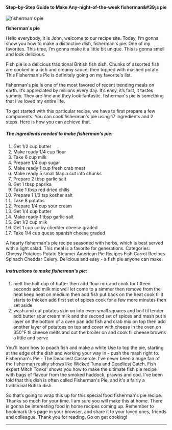             

#### Step-by-Step Guide to Make Any-night-of-the-week fisherman&amp;#39;s pie

![fisherman's pie](https://img-global.cpcdn.com/recipes/24291478/751x532cq70/fishermans-pie-recipe-main-photo.jpg)

**fisherman's pie**

Hello everybody, it is John, welcome to our recipe site. Today, I’m gonna show you how to make a distinctive dish, fisherman's pie. One of my favorites. This time, I’m gonna make it a little bit unique. This is gonna smell and look delicious.

Fish pie is a delicious traditional British fish dish. Chunks of assorted fish are cooked in a rich and creamy sauce, then topped with mashed potato. This Fisherman's Pie is definitely going on my favorite's list.

fisherman's pie is one of the most favored of recent trending meals on earth. It’s appreciated by millions every day. It’s easy, it’s fast, it tastes yummy. They are fine and they look fantastic. fisherman's pie is something that I’ve loved my entire life.

To get started with this particular recipe, we have to first prepare a few components. You can cook fisherman's pie using 17 ingredients and 2 steps. Here is how you can achieve that.

##### The ingredients needed to make fisherman's pie:

1.  Get 1/2 cup butter
2.  Make ready 1/4 cup flour
3.  Take 6 cup milk
4.  Prepare 1/4 cup sugar
5.  Make ready 1 cup fresh crab meat
6.  Make ready 5 small tilapia cut into chunks
7.  Prepare 2 tbsp garlic salt
8.  Get 1 tbsp paprika
9.  Take 1 tbsp red dried chilis
10.  Prepare 1 1/2 tsp kosher salt
11.  Take 8 potatos
12.  Prepare 1/4 cup sour cream
13.  Get 1/4 cup butter
14.  Make ready 1 tbsp garlic salt
15.  Get 1/2 cup milk
16.  Get 1 cup colby chedder cheese graded
17.  Take 1/4 cup queso spanish cheese graded

A hearty fisherman's pie recipe seasoned with herbs, which is best served with a light salad. This meal is a favorite for generations. Categories: Cheesy Potatoes Potato Steamer American Pie Recipes Fish Carrot Recipes Spinach Cheddar Celery. Delicious and easy - a fish pie anyone can make.

##### Instructions to make fisherman's pie:

1.  melt the half cup of butter then add flour mix and cook for fifteen seconds add milk mix well let come to a simmer then remove from the heat keep heat on medium then add fish put back on the heat cook til it starts to thicken add first set of spices cook for a few more minutes then set aside
2.  wash and cut potatos skin on into even small squares and boil til tender add butter sour cream milk and the second set of spices and mash put a layer on the bottom of a oven pan add fish and crab mix on top then add another layer of potatoes on top and cover with cheese in the oven on 350°F til cheese melts and cut the broiler on and cook til cheese browns a little and serve

You'll learn how to poach fish and make a white Use to top the pie, starting at the edge of the dish and working your way in - push the mash right to. Fisherman's Pie - The Deadliest Casserole. I've never been a huge fan of the fisherman reality shows like Wicked Tuna and Deadliest Catch. Fish expert Mitch Tonks' shows you how to make the ultimate fish pie recipe with bags of flavour from the smoked haddock, prawns and cod. I've been told that this dish is often called Fisherman's Pie, and it's a fairly a traditional British dish.

So that’s going to wrap this up for this special food fisherman's pie recipe. Thanks so much for your time. I am sure you will make this at home. There is gonna be interesting food in home recipes coming up. Remember to bookmark this page in your browser, and share it to your loved ones, friends and colleague. Thank you for reading. Go on get cooking!

* * *